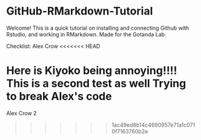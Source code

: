 # GitHub-RMarkdown-Tutorial
Welcome! This is a quick tutorial on installing and connecting Github with Rstudio, and working in RMarkdown. Made for the Gotanda Lab.

Checklist:
Alex Crow
<<<<<<< HEAD

Here is Kiyoko being annoying!!!!
This is a second test as well
Trying to break Alex's code
=======
Alex Crow 2
>>>>>>> 1ac49ed8b14c4690957e71a1c0710f7163760b2e
